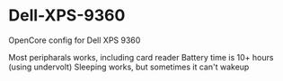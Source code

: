 # Dell-XPS-9360
OpenCore config for Dell XPS 9360

Most peripharals works, including card reader
Battery time is 10+ hours (using undervolt)
Sleeping works, but sometimes it can't wakeup
